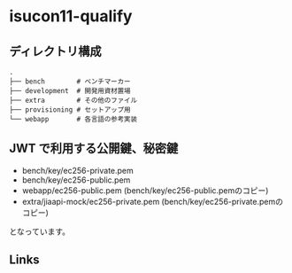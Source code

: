 # isucon11-qualify

## ディレクトリ構成

```
.
├── bench        # ベンチマーカー
├── development  # 開発用資材置場
├── extra        # その他のファイル
├── provisioning # セットアップ用
└── webapp       # 各言語の参考実装
```

## JWT で利用する公開鍵、秘密鍵

* bench/key/ec256-private.pem
* bench/key/ec256-public.pem
* webapp/ec256-public.pem (bench/key/ec256-public.pemのコピー)
* extra/jiaapi-mock/ec256-private.pem (bench/key/ec256-private.pemのコピー)

となっています。

## Links
